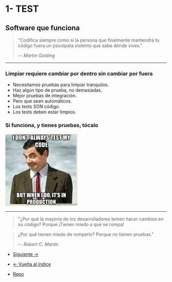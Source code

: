 # 1- TEST

## Software que funciona

> "Codifica siempre como si la persona que finalmente mantendrá tu código fuera un psicópata violento que sabe dónde vives."
>
> -- _Martin Golding_

---

### Limpiar requiere cambiar por dentro sin cambiar por fuera

- Necesitamos pruebas para limpiar tranquilos.
- Haz algún tipo de prueba, no demasiadas.
- Mejor pruebas de integración.
- Pero que sean automáticos.
- Los tests SON código.
- Los tests deben estar limpios.

### Si funciona, y tienes pruebas, tócalo

![No siempre pruebo mi código... pero cuando lo hago, es en producción](./test-production.jpeg)

---

> "¿Por qué la mayoría de los desarrolladores temen hacer cambios en su código? Porque ¡Tienen miedo a que se rompa!

> ¿Por qué tienen miedo de romperlo? Porque no tienen pruebas."
>
> -- _Robert C. Martin_

- [Siguiente ->](./2-format.md)

- [<- Vuelta al índice ](./)

- [Repo](https://github.com/AcademiaBinaria/CleanCode)
